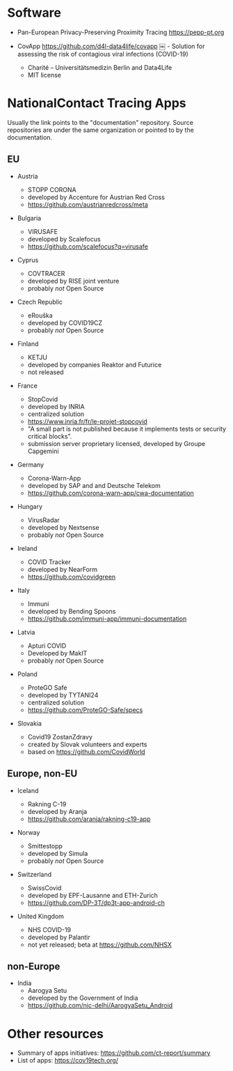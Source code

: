 # Software

- Pan-European Privacy-Preserving Proximity Tracing https://pepp-pt.org

- CovApp https://github.com/d4l-data4life/covapp
￼ - Solution for assessing the risk of contagious viral infections (COVID-19)
  - Charité – Universitätsmedizin Berlin and Data4Life
  - MIT license

# NationalContact Tracing Apps

Usually the link points to the "documentation" repository.
Source repositories are under the same organization or pointed to by the documentation.

## EU

- Austria
  - STOPP CORONA
  - developed by Accenture for Austrian Red Cross
  - https://github.com/austrianredcross/meta

- Bulgaria
  - VIRUSAFE
  - developed by Scalefocus
  - https://github.com/scalefocus?q=virusafe

- Cyprus
  - COVTRACER
  - developed by RISE joint venture
  - probably _not_ Open Source

- Czech Republic
  - eRouška
  - developed by COVID19CZ
  - probably _not_ Open Source

- Finland
  - KETJU
  - developed by companies Reaktor and Futurice
  - not released

- France
  - StopCovid
  - developed by INRIA
  - centralized solution
  - https://www.inria.fr/fr/le-projet-stopcovid
  -  "A small part is not published because it implements tests or security critical blocks".
  - submission server proprietary licensed, developed by Groupe Capgemini

- Germany
  - Corona-Warn-App
  - developed by SAP and and Deutsche Telekom
  - https://github.com/corona-warn-app/cwa-documentation

- Hungary
  - VirusRadar
  - developed by Nextsense
  - probably _not_ Open Source

- Ireland
  - COVID Tracker
  - developed by NearForm
  - https://github.com/covidgreen

- Italy
  - Immuni
  - developed by Bending Spoons
  - https://github.com/immuni-app/immuni-documentation

- Latvia
  - Apturi COVID
  - Developed by MakIT
  - probably _not_ Open Source

- Poland
  - ProteGO Safe
  - developed by TYTANI24
  - centralized solution
  - https://github.com/ProteGO-Safe/specs

- Slovakia
  - Covid19 ZostanZdravy
  - created by Slovak volunteers and experts
  - based on https://github.com/CovidWorld

## Europe, non-EU

- Iceland
  - Rakning C-19
  - developed by Aranja
  - https://github.com/aranja/rakning-c19-app

- Norway
  - Smittestopp
  - developed by Simula
  - probably _not_ Open Source

- Switzerland
  - SwissCovid
  - developed by EPF-Lausanne and ETH-Zurich
  - https://github.com/DP-3T/dp3t-app-android-ch

- United Kingdom
  - NHS COVID-19
  - developed by Palantir
  - not yet released; beta at https://github.com/NHSX

## non-Europe

- India
  - Aarogya Setu
  - developed by the Government of India
  - https://github.com/nic-delhi/AarogyaSetu_Android

# Other resources

- Summary of apps initiatives: https://github.com/ct-report/summary
- List of apps: https://cov19tech.org/

